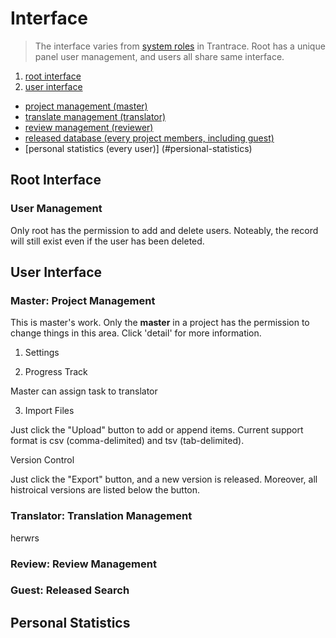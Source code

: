 # Interface

> The interface varies from [system roles](roles.md#system-roles) in Trantrace. Root has a unique panel user management, and users all share same interface.

1. [root interface](#user-management)
2. [user interface](#project-management)
 * [project management (master)](#project-management)
 * [translate management (translator)](#translation-management)
 * [review management (reviewer)](#review-management)
 * [released database (every project members, including guest)](#project-management)
 * [personal statistics (every user)] (#persional-statistics)



## Root Interface

### User Management 

<span id='root'></span>

Only root has the permission to add and delete users. Noteably, the record will still exist even if the user has been deleted.

## User Interface
### Master: Project Management

<span id='master'></span>

This is master's work. Only the **master** in a project has the permission to change things in this area. Click 'detail' for more information.

1. Settings 

2. Progress Track

Master can assign task to translator 

3. Import Files

Just click the "Upload" button to add or append items. Current support format is csv (comma-delimited) and tsv (tab-delimited).

 Version Control

Just click the "Export" button, and a new version is released. Moreover, all histroical versions are listed below the button.

### Translator: Translation Management

<span id='translator'></span>


herwrs 


### Review: Review Management

<span id='reviewer'></span>


### Guest: Released Search
<span id='guest'></span>







## Personal Statistics
<span id='user'></span>




## 




